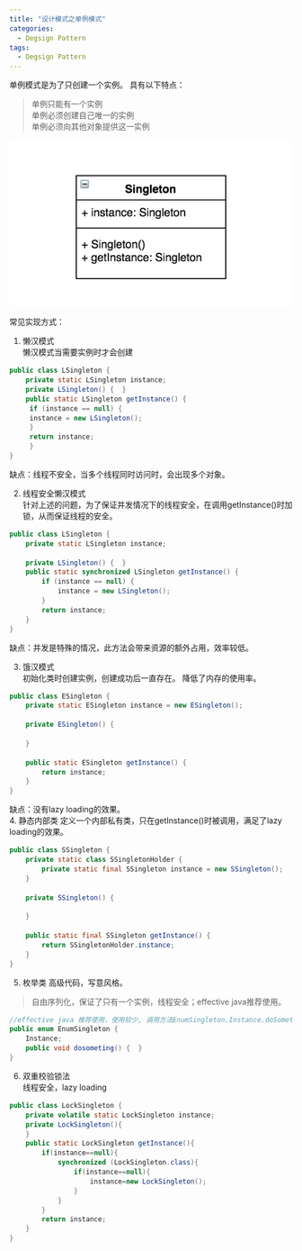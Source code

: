 ```yaml
---
title: "设计模式之单例模式"
categories:
  - Degsign Pattern
tags:
  - Degsign Pattern
---
```


单例模式是为了只创建一个实例。
具有以下特点：
> 单例只能有一个实例  
> 单例必须创建自己唯一的实例  
> 单例必须向其他对象提供这一实例  

![singleton](/assets/images/tech/designpattern/singleton.png)

常见实现方式：  

1. 懒汉模式  
懒汉模式当需要实例时才会创建
```java  
public class LSingleton {
	private static LSingleton instance;
	private LSingleton() {	}
	public static LSingleton getInstance() {
	 if (instance == null) {
	 instance = new LSingleton();
	 }
	 return instance;
	 }
}
```
缺点：线程不安全，当多个线程同时访问时，会出现多个对象。

2. 线程安全懒汉模式  
针对上述的问题，为了保证并发情况下的线程安全，在调用getInstance()时加锁，从而保证线程的安全。  
```java
public class LSingleton {
	private static LSingleton instance;

	private LSingleton() {	}
	public static synchronized LSingleton getInstance() {
		if (instance == null) {
			instance = new LSingleton();
		}
		return instance;
	}
}
```
缺点：并发是特殊的情况，此方法会带来资源的额外占用，效率较低。

3. 饿汉模式  
初始化类时创建实例，创建成功后一直存在。 降低了内存的使用率。
```java
public class ESingleton {
	private static ESingleton instance = new ESingleton();

	private ESingleton() {

	}

	public static ESingleton getInstance() {
		return instance;
	}
}
```
缺点：没有lazy loading的效果。  
4. 静态内部类
定义一个内部私有类，只在getInstance()时被调用，满足了lazy loading的效果。
```java
public class SSingleton {
	private static class SSingletonHolder {
		private static final SSingleton instance = new SSingleton();
	}

	private SSingleton() {

	}

	public static final SSingleton getInstance() {
		return SSingletonHolder.instance;
	}
}
```
5. 枚举类
高级代码，写意风格。   
> 自由序列化，保证了只有一个实例，线程安全；effective java推荐使用。
```java
//effective java 推荐使用，使用较少, 调用方法EnumSingleton.Instance.doSomething()
public enum EnumSingleton {
	Instance;
	public void dosometing() {	}
}
```
6. 双重校验锁法  
线程安全，lazy loading
```java
public class LockSingleton {
    private volatile static LockSingleton instance;
    private LockSingleton(){
    }
    public static LockSingleton getInstance(){
        if(instance==null){
            synchronized (LockSingleton.class){
                if(instance==null){
                    instance=new LockSingleton();
                }
            }
        }
        return instance;
    }
}
```

